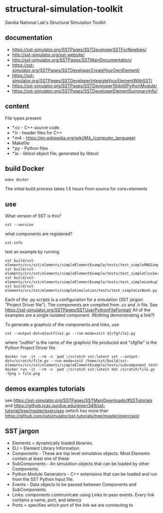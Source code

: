 # structural-simulation-toolkit
Sandia National Lab's Structural Simulation Toolkit

## documentation
* https://sst-simulator.org/SSTPages/SSTDeveloperSSTForNewbies/
* http://sst-simulator.org/sst-website/
* http://sst-simulator.org/SSTPages/SSTMainDocumentation/
* https://sst-simulator.org/SSTPages/SSTDeveloperCreateYourOwnElement/
* https://sst-simulator.org/SSTPages/SSTDeveloperIntegrateYourElementWithSST/
* https://sst-simulator.org/SSTPages/SSTDeveloper10dot0PythonModule/
* https://sst-simulator.org/SSTPages/SSTDeveloperElementSummaryInfo/

## content

File types present:
* *.cc - C++ source code
* *.h - header files for C++
* *.m4 - https://en.wikipedia.org/wiki/M4_(computer_language)
* Makefile
* *.py - Python files
* *.lo - libtool object file; generated by libtool

## build Docker

    make docker

The initial build process takes 1.5 hours from source for core+elements

## use

What version of SST is this?

    sst --version

what components are registered?

    sst-info

test an example by running

    sst build/sst-elements/src/sst/elements/simpleElementExample/tests/test_simpleRNGComponent_mersenne.py
    sst build/sst-elements/src/sst/elements/simpleElementExample/tests/test_simpleClockerComponent.py
    sst build/sst-elements/src/sst/elements/simpleElementExample/tests/test_simpleLookupTable.py
    sst build/sst-elements/src/sst/elements/simpleSimulation/tests/test_simpleCarWash.py

Each of the .py scripts is a configuration for a simulation (SST jargon: "Project Driver file"). The components are compiled from .cc and .h file.
See https://sst-simulator.org/SSTPages/SSTUserPythonFileFormat/
All of the examples are a single isolated component. (Nothing demonstrating a link?)

To generate a graphviz of the components and links, use

    sst --output-dot=${outfile}.gv --run-mode=init ${cfgfile}.py

where "outfile" is the name of the graphviz file produced and "cfgfile" is the Python Project Driver file.

    docker run -it --rm -v `pwd`:/scratch sst:latest sst --output-dot=/scratch/file.gv --run-mode=init /home/sst/build/sst-elements/src/sst/elements/simpleElementExample/tests/subcomponent_tests/test_sc_2a.py
    docker run -it --rm -v `pwd`:/scratch sst:latest dot /scratch/file.gv -Tpng > file.png

## demos examples tutorials

see https://sst-simulator.org/SSTPages/SSTMainDownloads/#SSTutorials and https://github.rcac.purdue.edu/green349/sst-tutorial/tree/master/exercises (which has more than https://github.com/sstsimulator/sst-tutorials/tree/master/exercises)

## SST jargon

* Elements = dynamically loaded libraries.
* ELI = Element Library Information
* Components - These are top level simulation objects. Most Elements contain at least one of these
* SubComponents - An simulation objects that can be loaded by other Components.
* Python Module Generators - C++ extensions that can be loaded and run from the SST Python Input file.
* Events - Data objects to be passed between Components and SubComponents.
* Links: components communicate using Links to pass events. Every link contains a name, port, and latency
* Ports = specifies which port of the link we are connecting to

